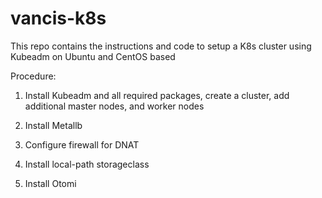 # vancis-k8s
This repo contains the instructions and code to setup a K8s cluster using Kubeadm on Ubuntu and CentOS based 

Procedure:

1. Install Kubeadm and all required packages, create a cluster, add additional master nodes, and worker nodes



2. Install Metallb
3. Configure firewall for DNAT
4. Install local-path storageclass
5.  Install Otomi
